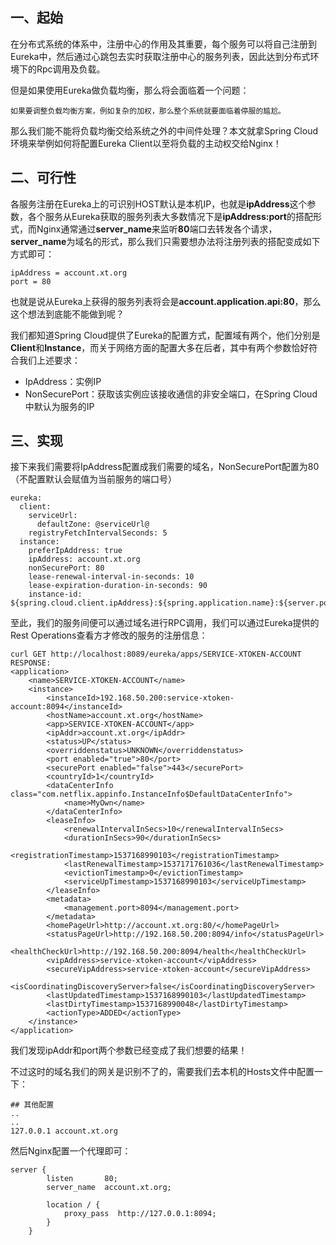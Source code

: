 ## 一、起始
在分布式系统的体系中，注册中心的作用及其重要，每个服务可以将自己注册到Eureka中，然后通过心跳包去实时获取注册中心的服务列表，因此达到分布式环境下的Rpc调用及负载。

但是如果使用Eureka做负载均衡，那么将会面临着一个问题：
```
如果要调整负载均衡方案，例如复杂的加权，那么整个系统就要面临着停服的尴尬。
```
那么我们能不能将负载均衡交给系统之外的中间件处理？本文就拿Spring Cloud环境来举例如何将配置Eureka Client以至将负载的主动权交给Nginx！
## 二、可行性
各服务注册在Eureka上的可识别HOST默认是本机IP，也就是**ipAddress**这个参数，各个服务从Eureka获取的服务列表大多数情况下是**ipAddress:port**的搭配形式，而Nginx通常通过**server_name**来监听**80**端口去转发各个请求，**server_name**为域名的形式，那么我们只需要想办法将注册列表的搭配变成如下方式即可：
```
ipAddress = account.xt.org
port = 80
```
也就是说从Eureka上获得的服务列表将会是**account.application.api:80**，那么这个想法到底能不能做到呢？

我们都知道Spring Cloud提供了Eureka的配置方式，配置域有两个，他们分别是**Client**和**Instance**，而关于网络方面的配置大多在后者，其中有两个参数恰好符合我们上述要求：
 - IpAddress：实例IP
 - NonSecurePort：获取该实例应该接收通信的非安全端口，在Spring Cloud中默认为服务的IP

## 三、实现

接下来我们需要将IpAddress配置成我们需要的域名，NonSecurePort配置为80（不配置默认会赋值为当前服务的端口号）
```
eureka:
  client:
    serviceUrl:
      defaultZone: @serviceUrl@
    registryFetchIntervalSeconds: 5
  instance:
    preferIpAddress: true
    ipAddress: account.xt.org
    nonSecurePort: 80
    lease-renewal-interval-in-seconds: 10
    lease-expiration-duration-in-seconds: 90
    instance-id: ${spring.cloud.client.ipAddress}:${spring.application.name}:${server.port}
```
至此，我们的服务间便可以通过域名进行RPC调用，我们可以通过Eureka提供的Rest Operations查看方才修改的服务的注册信息：
```
curl GET http://localhost:8089/eureka/apps/SERVICE-XTOKEN-ACCOUNT
RESPONSE:
<application>
    <name>SERVICE-XTOKEN-ACCOUNT</name>
    <instance>
        <instanceId>192.168.50.200:service-xtoken-account:8094</instanceId>
        <hostName>account.xt.org</hostName>
        <app>SERVICE-XTOKEN-ACCOUNT</app>
        <ipAddr>account.xt.org</ipAddr>
        <status>UP</status>
        <overriddenstatus>UNKNOWN</overriddenstatus>
        <port enabled="true">80</port>
        <securePort enabled="false">443</securePort>
        <countryId>1</countryId>
        <dataCenterInfo class="com.netflix.appinfo.InstanceInfo$DefaultDataCenterInfo">
            <name>MyOwn</name>
        </dataCenterInfo>
        <leaseInfo>
            <renewalIntervalInSecs>10</renewalIntervalInSecs>
            <durationInSecs>90</durationInSecs>
            <registrationTimestamp>1537168990103</registrationTimestamp>
            <lastRenewalTimestamp>1537171761036</lastRenewalTimestamp>
            <evictionTimestamp>0</evictionTimestamp>
            <serviceUpTimestamp>1537168990103</serviceUpTimestamp>
        </leaseInfo>
        <metadata>
            <management.port>8094</management.port>
        </metadata>
        <homePageUrl>http://account.xt.org:80/</homePageUrl>
        <statusPageUrl>http://192.168.50.200:8094/info</statusPageUrl>
        <healthCheckUrl>http://192.168.50.200:8094/health</healthCheckUrl>
        <vipAddress>service-xtoken-account</vipAddress>
        <secureVipAddress>service-xtoken-account</secureVipAddress>
        <isCoordinatingDiscoveryServer>false</isCoordinatingDiscoveryServer>
        <lastUpdatedTimestamp>1537168990103</lastUpdatedTimestamp>
        <lastDirtyTimestamp>1537168990048</lastDirtyTimestamp>
        <actionType>ADDED</actionType>
    </instance>
</application>
```
我们发现ipAddr和port两个参数已经变成了我们想要的结果！

不过这时的域名我们的网关是识别不了的，需要我们去本机的Hosts文件中配置一下：
```
## 其他配置
..
..
127.0.0.1 account.xt.org
```
然后Nginx配置一个代理即可：
```
server {
        listen       80;
        server_name  account.xt.org;

        location / {
            proxy_pass  http://127.0.0.1:8094;
        }
    }
```
